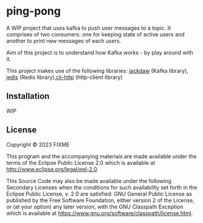# ping-pong

A WIP project that uses kafka to push user messages to a topic. It comprises of two
consumers: one for keeping state of active users and another to print new
messages of each users.

Aim of this project is to understand how Kafka works - by play around with it.

This project makes use of the following libraries: [jackdaw](https://github.com/FundingCircle/jackdaw) (Kafka library), [jedis](https://github.com/redis/jedis) (Redis library),[clj-http](https://github.com/dakrone/clj-http) (http-client library)

## Installation

WIP



## License

Copyright © 2023 FIXME

This program and the accompanying materials are made available under the
terms of the Eclipse Public License 2.0 which is available at
http://www.eclipse.org/legal/epl-2.0.

This Source Code may also be made available under the following Secondary
Licenses when the conditions for such availability set forth in the Eclipse
Public License, v. 2.0 are satisfied: GNU General Public License as published by
the Free Software Foundation, either version 2 of the License, or (at your
option) any later version, with the GNU Classpath Exception which is available
at https://www.gnu.org/software/classpath/license.html.
